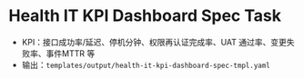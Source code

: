 # Health IT KPI Dashboard Spec Task

- KPI：接口成功率/延迟、停机分钟、权限再认证完成率、UAT 通过率、变更失败率、事件MTTR 等
- 输出：`templates/output/health-it-kpi-dashboard-spec-tmpl.yaml`
